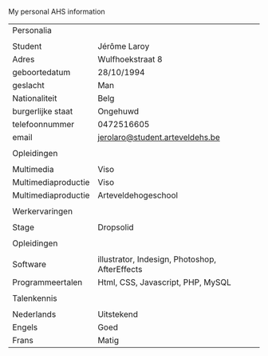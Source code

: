My personal AHS information

|                     |                                |
| ------------------  | ------------------------------ |
| Personalia          |                                |
|                     |                                |
| Student             | Jérôme Laroy                   |
| Adres               | Wulfhoekstraat 8               |
| geboortedatum       | 28/10/1994                     |
| geslacht            | Man                            |
| Nationaliteit       | Belg                           |
| burgerlijke staat   | Ongehuwd                       |
| telefoonnummer      | 0472516605                     |
| email               | jerolaro@student.arteveldehs.be|
|                     |                                |
| Opleidingen         |                                |
|                     |                                |
| Multimedia          | Viso                           |
| Multimediaproductie | Viso                           |
| Multimediaproductie | Arteveldehogeschool            |
|                     |                                |
| Werkervaringen      |                                |
|                     |                                |
| Stage               | Dropsolid                      |
|                     |                                |
| Opleidingen         |                                                        |
|                     |                                                        |
| Software            | illustrator, Indesign, Photoshop, AfterEffects         |
| Programmeertalen    | Html, CSS, Javascript, PHP, MySQL                      |
|                     |                                |
| Talenkennis         |                                |
|                     |                                |
| Nederlands          | Uitstekend                     |
| Engels              | Goed                           |
| Frans               | Matig                          |